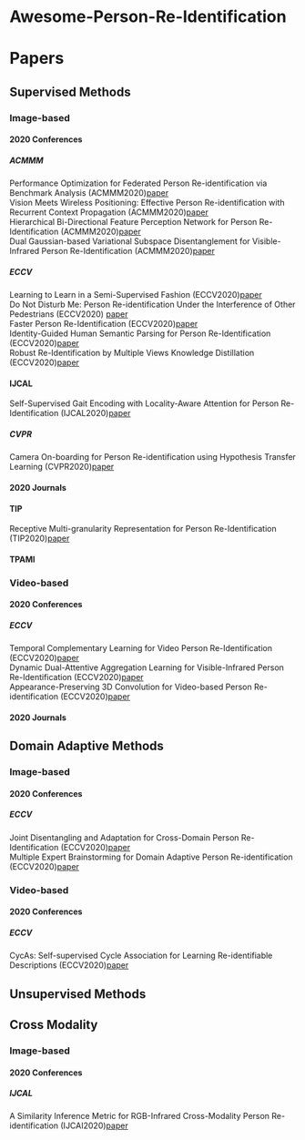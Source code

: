 Awesome-Person-Re-Identification
==
# Papers
## Supervised Methods
### Image-based
#### 2020 Conferences
##### ACMMM
Performance Optimization for Federated Person Re-identification via Benchmark Analysis (ACMMM2020)[paper](https://arxiv.org/pdf/2008.11560)<br>
Vision Meets Wireless Positioning: Effective Person Re-identification with Recurrent Context Propagation (ACMMM2020)[paper](https://arxiv.org/pdf/2008.04146.pdf)<br>
Hierarchical Bi-Directional Feature Perception Network for Person Re-Identification (ACMMM2020)[paper](https://arxiv.org/pdf/2008.03509.pdf)<br>
Dual Gaussian-based Variational Subspace Disentanglement for Visible-Infrared Person Re-Identification (ACMMM2020)[paper](https://arxiv.org/pdf/2008.02520.pdf)<br>

##### ECCV
Learning to Learn in a Semi-Supervised Fashion (ECCV2020)[paper](https://arxiv.org/pdf/2008.11203)<br>
Do Not Disturb Me: Person Re-identification Under the Interference of Other Pedestrians (ECCV2020) [paper](https://arxiv.org/pdf/2008.07884.pdf)<br>
Faster Person Re-Identification (ECCV2020)[paper](https://arxiv.org/pdf/2008.06826)<br>
Identity-Guided Human Semantic Parsing for Person Re-Identification (ECCV2020)[paper](https://arxiv.org/pdf/2007.13467.pdf)<br>
Robust Re-Identification by Multiple Views Knowledge Distillation (ECCV2020)[paper](https://arxiv.org/pdf/2007.04174.pdf)<br>

#### IJCAL
Self-Supervised Gait Encoding with Locality-Aware Attention for Person Re-Identification (IJCAL2020)[paper](https://arxiv.org/pdf/2008.09435)<br>

##### CVPR
Camera On-boarding for Person Re-identification using Hypothesis Transfer Learning (CVPR2020)[paper](https://arxiv.org/pdf/2007.11149.pdf)<br>

#### 2020 Journals
#### TIP
Receptive Multi-granularity Representation for Person Re-Identification (TIP2020)[paper](https://arxiv.org/pdf/2008.13450.pdf)<br>

#### TPAMI


### Video-based
#### 2020 Conferences
##### ECCV
Temporal Complementary Learning for Video Person Re-Identification (ECCV2020)[paper](https://arxiv.org/pdf/2007.09357.pdf)<br>
Dynamic Dual-Attentive Aggregation Learning for Visible-Infrared Person Re-Identification (ECCV2020)[paper](https://arxiv.org/pdf/2007.09314.pdf)<br>
Appearance-Preserving 3D Convolution for Video-based Person Re-identification (ECCV2020)[paper](https://arxiv.org/pdf/2007.08434.pdf)<br>
#### 2020 Journals

## Domain Adaptive Methods

### Image-based

#### 2020 Conferences

##### ECCV
Joint Disentangling and Adaptation for Cross-Domain Person Re-Identification (ECCV2020)[paper](https://arxiv.org/pdf/2007.10315)<br>
Multiple Expert Brainstorming for Domain Adaptive Person Re-identification (ECCV2020)[paper](https://arxiv.org/pdf/2007.01546.pdf)<br>

### Video-based
#### 2020 Conferences
##### ECCV
CycAs: Self-supervised Cycle Association for Learning Re-identifiable Descriptions (ECCV2020)[paper](https://arxiv.org/pdf/2007.07577.pdf)<br>
## Unsupervised Methods


## Cross Modality
### Image-based
#### 2020 Conferences
##### IJCAL
A Similarity Inference Metric for RGB-Infrared Cross-Modality Person Re-identification (IJCAI2020)[paper](https://arxiv.org/pdf/2007.01504.pdf)<br>
